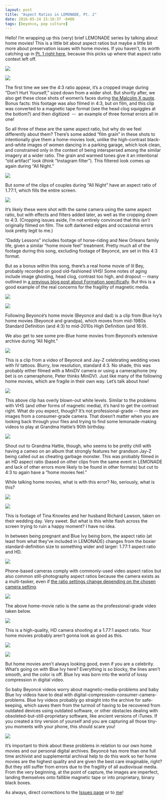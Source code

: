 ```yaml
---
layout: post
title: "Aspect Ratios in LEMONADE, Pt. 2"
date: 2016-05-24 15:16:37 -0400
tags: [beyonce, pop culture]
---
```


Hello! I’m wrapping up this (very) brief LEMONADE series by talking about home movies! This is a little bit about aspect ratios but maybe a little bit more about preservation issues with home movies. If you haven't, its worth catching up in [Pt. 1 right here](http://ablwr.github.io/blog/2016/04/29/lemonade/), because this picks up where that aspect ratio context left off.

![](/images/bey3/image06.png)

![](/images/bey3/image16.png)


The first time we see the 4:3 ratio appear, it’s a cropped image during “Don’t Hurt Yourself,” sized down from a wider shot. But shortly after, we also get these close shots of women’s faces during [the Malcolm X quote](https://www.youtube.com/watch?v=gRSgUTWffMQ). Bonus facts: this footage was also filmed in 4:3, but on film, and this clip was converted to a magnetic tape format (see the head clog squiggles at the bottom?) and then digitized  --  an example of three format errors all in one!


So all three of these are the same aspect ratio, but why do we feel differently about them? There’s some added “film grain” in these shots to intentionally give them a home-movies look, unlike the high-contrast black-and-white images of women dancing in a parking garage, which look clean, and constrained only in the context of being interspersed among the similar imagery at a wider ratio. The grain and warmed tones give it an intentional “old artifact” look (think “Instagram filter”). This filtered look comes up again during “All Night.”

![](/images/bey3/image02.png)


But some of the clips of couples during “All Night” have an aspect ratio of 1.77:1, which fills the entire screen.

![](/images/bey3/image14.png)



It’s likely these were shot with the same camera using the same aspect ratio, but with effects and filters added later, as well as the cropping down to 4:3\. (Cropping issues aside, I’m not entirely convinced that this *isn’t* originally filmed on film. The soft darkened edges and occasional errors look pretty legit to me.)



“Daddy Lessons” includes footage of horse-riding and New Orleans family life, given a similar “home movie feel” treatment. Pretty much all of the footage during this song, excluding footage of Beyoncé, are set in this 4:3 format.



But as a bonus within this song, there’s a real home movie of lil Bey, probably recorded on good old-fashioned VHS! Some notes of aging include image ghosting, head clog, contrast too high, and dropout -- many outlined in [a previous blog post about Formation specifically](http://bits.ashleyblewer.com/blog/2016/02/08/format-ion-video-playback-errors-in-beyonces-latest-music-video/). But this is a good example of the real concerns for the fragility of magnetic media.

![](/images/bey3/image04.png)

![](/images/bey3/image00.png)


Following Beyoncé’s home movie (Beyoncé and dad) is a clip from Blue Ivy’s home movies (Beyoncé and grandpa), which moves from mid-1980s Standard Definition (and 4:3) to mid-2010s High Definition (and 16:9).


We also get to see some pre-Blue home movies from Beyoncé’s extensive archive during “All Night.”


![](/images/bey3/image05.png)


This is a clip from a video of Beyoncé and Jay-Z celebrating wedding vows with IV tattoos. Blurry, low resolution, standard 4:3\.
No shade, this was probably either filmed with a MiniDV camera or using a cameraphone (my bet is on cameraphone, Peter thinks MiniDV). Just like many of the following home movies, which are fragile in their own way. Let’s talk about how!

![](/images/bey3/image11.png)


This above clip has overly blown-out white levels. Similar to the problems with VHS (and other forms of magnetic media), it’s hard to get the contrast right. What do you expect, though? It’s not professional-grade -- these are images from a consumer-grade camera. That doesn’t matter when you are looking back through your files and trying to find some lemonade-making videos to play at Grandma Hattie’s 90th birthday.

![](/images/bey3/image09.png)


Shout out to Grandma Hattie, though, who seems to be pretty chill with having a cameo on an album that strongly features her grandson Jay-Z being called out as cheating garbage monster. This was probably filmed in an HD aspect ratio (based on other clips from the same event in LEMONADE and lack of other errors more likely to be found in other formats) but cut to 4:3 to again have a “home movies feel.”



While talking home movies, what is with this error? No, seriously, what is this?

![](/images/bey3/image03.png)

![](/images/bey3/image10.png)



This is footage of Tina Knowles and her husband Richard Lawson, taken on their wedding day. Very sweet. But what is this white flash across the screen trying to ruin a happy moment? I have no idea.



In between being pregnant and Blue Ivy being born, the aspect ratio (at least from what they’ve included in LEMONADE) changes from the boxier standard-definition size to something wider and larger: 1.77:1 aspect ratio and HD.
 

![](/images/bey3/image07.png)


Phone-based cameras comply with commonly-used video aspect ratios but also common still-photography aspect ratios because the camera exists as a multi-tasker, even if [the ratio settings change depending on the chosen camera setting](http://imgur.com/a/wWUhq).

![](/images/bey3/image13.png)


The above home-movie ratio is the same as the professional-grade video taken below.


![](/images/bey3/image01.png)


This is a high-quality, HD camera shooting at a 1.77:1 aspect ratio. Your home movies probably aren’t gonna look as good as this.



![](/images/bey3/image08.png)


![](/images/bey3/image12.png)



But home movies aren’t always looking good, even if you are a celebrity. What’s going on with Blue Ivy here? Everything is so blocky, the lines aren’t smooth, and the color is off. Blue Ivy was born into the world of lossy compression in digital video.



So baby Beyoncé videos worry about magnetic-media-problems and baby Blue Ivy videos have to deal with digital-compression-consumer-camera-problems. Blue Ivy videos probably go straight into the archive for safe-keeping, which saves them from the turmoil of having to be recovered from outdated devices using outdated software, or other obstacles dealing with obsoleted-but-still-proprietary software, like ancient versions of iTunes. If you created a tiny version of yourself and you are capturing all those tiny-you moments with your phone, this should scare you!

![](/images/bey3/image15.png)

It’s important to think about these problems in relation to our own home movies and our personal digital archives. Beyoncé has more than one full time archivist and supplemental archival help to do this work so her home movies are the highest quality and are given the best care imaginable, right? But they still suffer from errors due to the fragility of all audiovisual media. From the very beginning, at the point of capture, the images are imperfect, landing themselves onto fallible magnetic tape or into proprietary, binary black boxes.

As always, direct corrections to the [Issues page](https://github.com/ablwr/ablwr.github.io/issues) or to [me](https://twitter.com/ablwr)!